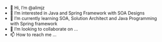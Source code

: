 - 👋 Hi, I’m @alimjz
- 👀 I’m interested in Java and Spring Framework with SOA Designs
- 🌱 I’m currently learning SOA, Solution Architect and Java Programming with Spring framework
- 💞️ I’m looking to collaborate on ...
- 📫 How to reach me ...

<!---
alimjz/alimjz is a ✨ special ✨ repository because its `README.md` (this file) appears on your GitHub profile.
You can click the Preview link to take a look at your changes.
--->
